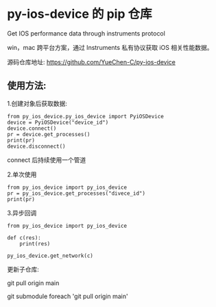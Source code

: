 # py-ios-device 的 pip 仓库

Get IOS performance data through instruments protocol

win，mac 跨平台方案，通过 Instruments 私有协议获取 iOS 相关性能数据。

源码仓库地址: https://github.com/YueChen-C/py-ios-device

## 使用方法:
1.创建对象后获取数据:

```
from py_ios_device.py_ios_device import PyiOSDevice
device = PyiOSDevice("device_id")
device.connect()
pr = device.get_processes()
print(pr)
device.disconnect()
```
connect 后持续使用一个管道

2.单次使用
```
from py_ios_device import py_ios_device
pr = py_ios_device.get_processes("divece_id")
print(pr)
```

3.异步回调
```
from py_ios_device import py_ios_device

def c(res):
    print(res)

py_ios_device.get_network(c)
```


更新子仓库:

git pull origin main

git submodule foreach 'git pull origin main' 
